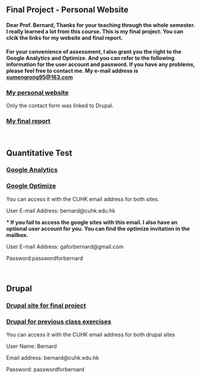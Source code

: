<h2>Final Project - Personal Website</h2>
<h4>Dear Prof. Bernard,
Thanks for your teaching through the whole semester. I really learned a lot from this course.
This is my final project. You can clcik the links for my website and final report.</h4>
<h4>For your convenience of assessment, I also grant you the right to the Google Analytics and Optimize. And you can refer to the following information for the user account and password. 
If you have any problems, please feel free to contact me. 
My e-mail address is <a href="mailto:xumengrong95@163.com">xumengrong95@163.com</a>
 </h4>

<a href="http://dev-megan-personalsite.pantheonsite.io/final/index-dark.html"><h3>My personal website</h3></a>
<p>Only the contact form was linked to Drupal.</p>
<h3><a href="http://dev-megan-personalsite.pantheonsite.io/Xu-Mengrong_final_report.pdf">My final report</a></h3>
<br>
<h2>Quantitative Test</h2>
<h3><a href="https://analytics.google.com/analytics/web/#embed/report-home/a110548167w164928362p165622190/">Google Analytics</a></h3>
<h3><a href="https://optimize.google.com/optimize/home/#/accounts">Google Optimize</a></h3>
<p>You can access it with the CUHK email address for both sites.</p>
<p>User E-mail Address: bernard@cuhk.edu.hk</p>
<p><strong>* If you fail to access the google sites with this email. I also have an optional user account for you. You can find the optimize invitation in the mailbox.</strong></p>
<p>User E-mail Address: gaforbernard@gmail.com</p>
<p>Password:passwordforbernard</p>
<br>
<h2> Drupal </h2>
<h3><a href="http://dev-megan-personalsite.pantheonsite.io/">Drupal site for final project</a></h3>
<h3><a href="http://dev-comm5961-demo.pantheonsite.io/">Drupal for previous class exercises</a></h3>
<p>You can access it with the CUHK email address for both drupal sites</p>
<p>User Name: Bernard</p>
<p>Email address: bernard@cuhk.edu.hk</p>
<p>Password: passwordforbernard</p>


